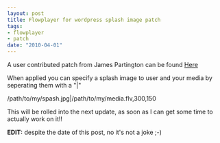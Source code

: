```yaml
--- 
layout: post
title: Flowplayer for wordpress splash image patch
tags: 
- flowplayer
- patch
date: "2010-04-01"
---
```

A user contributed patch from James Partington can be found <a href='http://www.saiweb.co.ukcdn.saiweb.co.uk/uploads/2010/04/Flowplayer-WP-patch.txt'>Here</a>

When applied you can specify a splash image to user and your media by seperating them with a "|"

/path/to/my/spash.jpg|/path/to/my/media.flv,300,150


This will be rolled into the next update, as soon as I can get some time to actually work on it!!

<strong>EDIT:</strong> despite the date of this post, no it's not a joke ;-)
